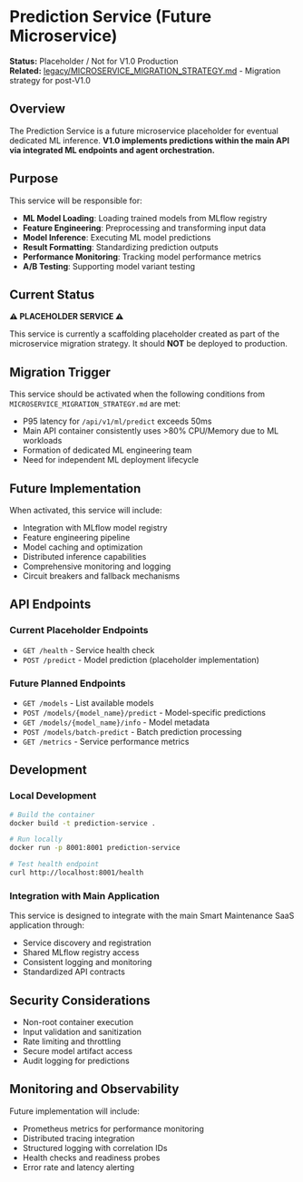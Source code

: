 # Prediction Service (Future Microservice)

**Status:** Placeholder / Not for V1.0 Production  
**Related:** [legacy/MICROSERVICE_MIGRATION_STRATEGY.md](../../docs/legacy/MICROSERVICE_MIGRATION_STRATEGY.md) - Migration strategy for post-V1.0

## Overview

The Prediction Service is a future microservice placeholder for eventual dedicated ML inference. **V1.0 implements predictions within the main API via integrated ML endpoints and agent orchestration.**

## Purpose

This service will be responsible for:

- **ML Model Loading**: Loading trained models from MLflow registry
- **Feature Engineering**: Preprocessing and transforming input data
- **Model Inference**: Executing ML model predictions
- **Result Formatting**: Standardizing prediction outputs
- **Performance Monitoring**: Tracking model performance metrics
- **A/B Testing**: Supporting model variant testing

## Current Status

**⚠️ PLACEHOLDER SERVICE ⚠️**

This service is currently a scaffolding placeholder created as part of the microservice migration strategy. It should **NOT** be deployed to production.

## Migration Trigger

This service should be activated when the following conditions from `MICROSERVICE_MIGRATION_STRATEGY.md` are met:

- P95 latency for `/api/v1/ml/predict` exceeds 50ms
- Main API container consistently uses >80% CPU/Memory due to ML workloads
- Formation of dedicated ML engineering team
- Need for independent ML deployment lifecycle

## Future Implementation

When activated, this service will include:

- Integration with MLflow model registry
- Feature engineering pipeline
- Model caching and optimization
- Distributed inference capabilities
- Comprehensive monitoring and logging
- Circuit breakers and fallback mechanisms

## API Endpoints

### Current Placeholder Endpoints

- `GET /health` - Service health check
- `POST /predict` - Model prediction (placeholder implementation)

### Future Planned Endpoints

- `GET /models` - List available models
- `POST /models/{model_name}/predict` - Model-specific predictions
- `GET /models/{model_name}/info` - Model metadata
- `POST /models/batch-predict` - Batch prediction processing
- `GET /metrics` - Service performance metrics

## Development

### Local Development

```bash
# Build the container
docker build -t prediction-service .

# Run locally
docker run -p 8001:8001 prediction-service

# Test health endpoint
curl http://localhost:8001/health
```

### Integration with Main Application

This service is designed to integrate with the main Smart Maintenance SaaS application through:

- Service discovery and registration
- Shared MLflow registry access
- Consistent logging and monitoring
- Standardized API contracts

## Security Considerations

- Non-root container execution
- Input validation and sanitization
- Rate limiting and throttling
- Secure model artifact access
- Audit logging for predictions

## Monitoring and Observability

Future implementation will include:

- Prometheus metrics for performance monitoring
- Distributed tracing integration
- Structured logging with correlation IDs
- Health checks and readiness probes
- Error rate and latency alerting